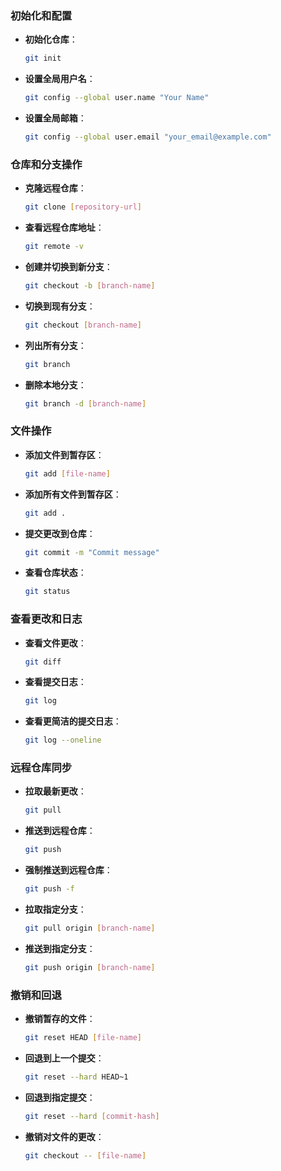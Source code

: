 ### 初始化和配置
- **初始化仓库**：
  ```bash
  git init
  ```
- **设置全局用户名**：
  ```bash
  git config --global user.name "Your Name"
  ```
- **设置全局邮箱**：
  ```bash
  git config --global user.email "your_email@example.com"
  ```

### 仓库和分支操作
- **克隆远程仓库**：
  ```bash
  git clone [repository-url]
  ```
- **查看远程仓库地址**：
  ```bash
  git remote -v
  ```
- **创建并切换到新分支**：
  ```bash
  git checkout -b [branch-name]
  ```
- **切换到现有分支**：
  ```bash
  git checkout [branch-name]
  ```
- **列出所有分支**：
  ```bash
  git branch
  ```
- **删除本地分支**：
  ```bash
  git branch -d [branch-name]
  ```

### 文件操作
- **添加文件到暂存区**：
  ```bash
  git add [file-name]
  ```
- **添加所有文件到暂存区**：
  ```bash
  git add .
  ```
- **提交更改到仓库**：
  ```bash
  git commit -m "Commit message"
  ```
- **查看仓库状态**：
  ```bash
  git status
  ```

### 查看更改和日志
- **查看文件更改**：
  ```bash
  git diff
  ```
- **查看提交日志**：
  ```bash
  git log
  ```
- **查看更简洁的提交日志**：
  ```bash
  git log --oneline
  ```

### 远程仓库同步
- **拉取最新更改**：
  ```bash
  git pull
  ```
- **推送到远程仓库**：
  ```bash
  git push
  ```
- **强制推送到远程仓库**：
  ```bash
  git push -f
  ```
- **拉取指定分支**：
  ```bash
  git pull origin [branch-name]
  ```
- **推送到指定分支**：
  ```bash
  git push origin [branch-name]
  ```

### 撤销和回退
- **撤销暂存的文件**：
  ```bash
  git reset HEAD [file-name]
  ```
- **回退到上一个提交**：
  ```bash
  git reset --hard HEAD~1
  ```
- **回退到指定提交**：
  ```bash
  git reset --hard [commit-hash]
  ```
- **撤销对文件的更改**：
  ```bash
  git checkout -- [file-name]
  ```
